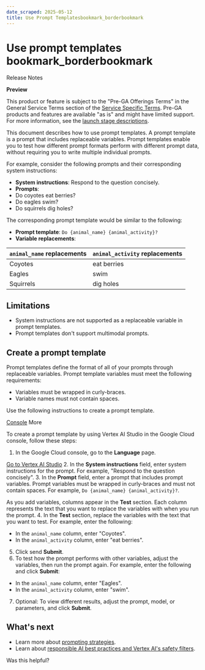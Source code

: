 ```yaml
---
date_scraped: 2025-05-12
title: Use Prompt Templatesbookmark_borderbookmark
---
```


# Use prompt templates bookmark\_borderbookmark 

Release Notes

**Preview**

This product or feature is subject to the "Pre-GA Offerings Terms" in the General Service Terms section
of the [Service Specific Terms](https://cloud.google.com/terms/service-terms#1).
Pre-GA products and features are available "as is" and might have limited support.
For more information, see the
[launch stage descriptions](https://cloud.google.com/products#product-launch-stages).

This document describes how to use prompt templates. A prompt template is a
prompt that includes replaceable variables. Prompt templates enable you to test
how different prompt formats perform with different prompt data, without
requiring you to write multiple individual prompts.

For example, consider the following prompts and their corresponding system
instructions:

- **System instructions**: Respond to the question concisely.
- **Prompts**:
 - Do coyotes eat berries?
 - Do eagles swim?
 - Do squirrels dig holes?

The corresponding prompt template would be similar to the following:

- **Prompt template**: `Do {animal_name} {animal_activity}?`
- **Variable replacements**:

 | `animal_name` replacements | `animal_activity` replacements |
 | --- | --- |
 | Coyotes | eat berries |
 | Eagles | swim |
 | Squirrels | dig holes |

## Limitations

- System instructions are not supported as a replaceable variable in prompt
 templates.
- Prompt templates don't support multimodal prompts.

## Create a prompt template

Prompt templates define the format of all of your prompts through replaceable
variables. Prompt template variables must meet the following requirements:

- Variables must be wrapped in curly-braces.
- Variable names must not contain spaces.

Use the following instructions to create a prompt template.

[Console](#console)
More

To create a prompt template by using Vertex AI Studio in the
Google Cloud console, follow these steps:

1. In the Google Cloud console, go to the **Language** page.

 [Go to
 Vertex AI Studio](https://console.cloud.google.com/vertex-ai/generative/language/create/text)
2. In the **System instructions** field, enter system
 instructions for the prompt. For example, "Respond to the question
 concisely".
3. In the **Prompt** field, enter a prompt that includes
 prompt variables. Prompt variables must be wrapped in curly-braces and must
 not contain spaces. For example, `Do {animal_name} {animal_activity}?`.

 As you add variables, columns appear in the **Test**
 section. Each column represents the text that you want to replace the
 variables with when you run the prompt.
4. In the **Test** section, replace the variables with the text
 that you want to test. For example, enter the following:
 - In the `animal_name` column, enter "Coyotes".
 - In the `animal_activity` column, enter "eat berries".
5. Click send
 **Submit**.
6. To test how the prompt performs with other variables, adjust the
 variables, then run the prompt again. For example, enter the
 following and click **Submit**:
 - In the `animal_name` column, enter "Eagles".
 - In the `animal_activity` column, enter "swim".
7. Optional: To view different results, adjust the prompt, model, or
 parameters, and click **Submit**.

## What's next

- Learn more about
 [prompting strategies](https://cloud.google.com/vertex-ai/generative-ai/docs/learn/prompts/prompt-design-strategies).
- Learn about
 [responsible AI best practices and Vertex AI's safety filters](https://cloud.google.com/vertex-ai/generative-ai/docs/learn/responsible-ai).

Was this helpful?